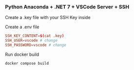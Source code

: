 ### Python Anaconda + .NET 7 + VSCode Server + SSH

Create a .key file with your SSH Key inside

Create a .env file
```conf
SSH_KEY_CONTENT=$(cat .key)
SSH_USER=vscode # change
SSH_PASSWORD=vscode # change
```

Run docker build
```bash
docker compose build
```
